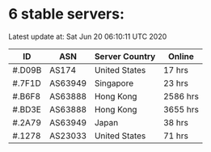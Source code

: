 # 6 stable servers:

Latest update at: Sat Jun 20 06:10:11 UTC 2020

| ID | ASN | Server Country | Online |
| -- | --- | -------------- | ------ |
| #.D09B | AS174 | United States | 17 hrs |
| #.7F1D | AS63949 | Singapore | 23 hrs |
| #.B6F8 | AS63888 | Hong Kong | 2586 hrs |
| #.BD3E | AS63888 | Hong Kong | 3655 hrs |
| #.2A79 | AS63949 | Japan | 38 hrs |
| #.1278 | AS23033 | United States | 71 hrs |

